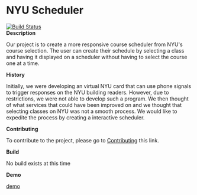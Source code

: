 # NYU Scheduler  
[![Build Status](https://travis-ci.com/nyu-software-engineering/fall-2019-course-scheduler.svg?branch=master)](https://travis-ci.com/nyu-software-engineering/fall-2019-course-scheduler)  
**Description**

Our project is to create a more responsive course scheduler from NYU's course selection. The user can create their schedule by selecting a class and having it displayed on a scheduler without having to select the course one at a time.

**History**

Initially, we were developing an virtual NYU card that can use phone signals to trigger responses on the NYU building readers. However, due to restrictions, we were not able to develop such a program. 
We then thought of what services that could have been improved on and we thought that selecting classes on NYU was not a smooth process. We would like to expedite the process by creating a interactive scheduler.

**Contributing**

To contribute to the project, please go to [Contributing](./CONTRIBUTING.md) this link.

**Build**

No build exists at this time

**Demo**

[demo](./demo.gif)
